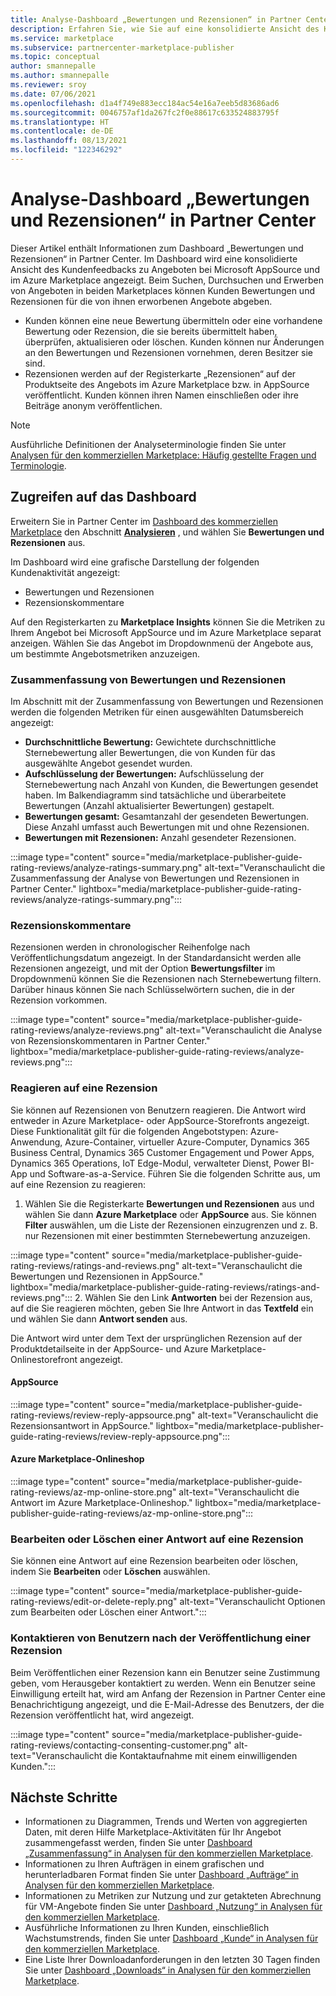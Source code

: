 ```yaml
---
title: Analyse-Dashboard „Bewertungen und Rezensionen“ in Partner Center
description: Erfahren Sie, wie Sie auf eine konsolidierte Ansicht des Kundenfeedbacks zu Ihren Angeboten in Microsoft AppSource und im Azure Marketplace zugreifen können.
ms.service: marketplace
ms.subservice: partnercenter-marketplace-publisher
ms.topic: conceptual
author: smannepalle
ms.author: smannepalle
ms.reviewer: sroy
ms.date: 07/06/2021
ms.openlocfilehash: d1a4f749e883ecc184ac54e16a7eeb5d83686ad6
ms.sourcegitcommit: 0046757af1da267fc2f0e88617c633524883795f
ms.translationtype: HT
ms.contentlocale: de-DE
ms.lasthandoff: 08/13/2021
ms.locfileid: "122346292"
---
```

# <a name="ratings--reviews-analytics-dashboard-in-partner-center"></a>Analyse-Dashboard „Bewertungen und Rezensionen“ in Partner Center

Dieser Artikel enthält Informationen zum Dashboard „Bewertungen und Rezensionen“ in Partner Center. Im Dashboard wird eine konsolidierte Ansicht des Kundenfeedbacks zu Angeboten bei Microsoft AppSource und im Azure Marketplace angezeigt. Beim Suchen, Durchsuchen und Erwerben von Angeboten in beiden Marketplaces können Kunden Bewertungen und Rezensionen für die von ihnen erworbenen Angebote abgeben.

- Kunden können eine neue Bewertung übermitteln oder eine vorhandene Bewertung oder Rezension, die sie bereits übermittelt haben, überprüfen, aktualisieren oder löschen. Kunden können nur Änderungen an den Bewertungen und Rezensionen vornehmen, deren Besitzer sie sind.  
- Rezensionen werden auf der Registerkarte „Rezensionen“ auf der Produktseite des Angebots im Azure Marketplace bzw. in AppSource veröffentlicht. Kunden können ihren Namen einschließen oder ihre Beiträge anonym veröffentlichen.  

>[!NOTE]
> Ausführliche Definitionen der Analyseterminologie finden Sie unter [Analysen für den kommerziellen Marketplace: Häufig gestellte Fragen und Terminologie](analytics-faq.yml).

## <a name="access-the-dashboard"></a>Zugreifen auf das Dashboard

Erweitern Sie in Partner Center im [Dashboard des kommerziellen Marketplace](https://partner.microsoft.com/dashboard/commercial-marketplace/overview) den Abschnitt **[Analysieren](https://partner.microsoft.com/dashboard/commercial-marketplace/analytics/summary)** , und wählen Sie **Bewertungen und Rezensionen** aus.

Im Dashboard wird eine grafische Darstellung der folgenden Kundenaktivität angezeigt:

- Bewertungen und Rezensionen  
- Rezensionskommentare

Auf den Registerkarten zu **Marketplace Insights** können Sie die Metriken zu Ihrem Angebot bei Microsoft AppSource und im Azure Marketplace separat anzeigen. Wählen Sie das Angebot im Dropdownmenü der Angebote aus, um bestimmte Angebotsmetriken anzuzeigen.

### <a name="ratings--reviews-summary"></a>Zusammenfassung von Bewertungen und Rezensionen

Im Abschnitt mit der Zusammenfassung von Bewertungen und Rezensionen werden die folgenden Metriken für einen ausgewählten Datumsbereich angezeigt:

- **Durchschnittliche Bewertung:** Gewichtete durchschnittliche Sternebewertung aller Bewertungen, die von Kunden für das ausgewählte Angebot gesendet wurden.
- **Aufschlüsselung der Bewertungen:** Aufschlüsselung der Sternebewertung nach Anzahl von Kunden, die Bewertungen gesendet haben. Im Balkendiagramm sind tatsächliche und überarbeitete Bewertungen (Anzahl aktualisierter Bewertungen) gestapelt.
- **Bewertungen gesamt:** Gesamtanzahl der gesendeten Bewertungen. Diese Anzahl umfasst auch Bewertungen mit und ohne Rezensionen.
- **Bewertungen mit Rezensionen:** Anzahl gesendeter Rezensionen.

:::image type="content" source="media/marketplace-publisher-guide-rating-reviews/analyze-ratings-summary.png" alt-text="Veranschaulicht die Zusammenfassung der Analyse von Bewertungen und Rezensionen in Partner Center." lightbox="media/marketplace-publisher-guide-rating-reviews/analyze-ratings-summary.png":::

### <a name="review-comments"></a>Rezensionskommentare

Rezensionen werden in chronologischer Reihenfolge nach Veröffentlichungsdatum angezeigt. In der Standardansicht werden alle Rezensionen angezeigt, und mit der Option **Bewertungsfilter** im Dropdownmenü können Sie die Rezensionen nach Sternebewertung filtern. Darüber hinaus können Sie nach Schlüsselwörtern suchen, die in der Rezension vorkommen.  

:::image type="content" source="media/marketplace-publisher-guide-rating-reviews/analyze-reviews.png" alt-text="Veranschaulicht die Analyse von Rezensionskommentaren in Partner Center." lightbox="media/marketplace-publisher-guide-rating-reviews/analyze-reviews.png":::

### <a name="responding-to-a-review"></a>Reagieren auf eine Rezension

Sie können auf Rezensionen von Benutzern reagieren. Die Antwort wird entweder in Azure Marketplace- oder AppSource-Storefronts angezeigt. Diese Funktionalität gilt für die folgenden Angebotstypen: Azure-Anwendung, Azure-Container, virtueller Azure-Computer, Dynamics 365 Business Central, Dynamics 365 Customer Engagement und Power Apps, Dynamics 365 Operations, IoT Edge-Modul, verwalteter Dienst, Power BI-App und Software-as-a-Service. Führen Sie die folgenden Schritte aus, um auf eine Rezension zu reagieren:

1. Wählen Sie die Registerkarte **Bewertungen und Rezensionen** aus und wählen Sie dann **Azure Marketplace** oder **AppSource** aus. Sie können **Filter** auswählen, um die Liste der Rezensionen einzugrenzen und z. B. nur Rezensionen mit einer bestimmten Sternebewertung anzuzeigen.

:::image type="content" source="media/marketplace-publisher-guide-rating-reviews/ratings-and-reviews.png" alt-text="Veranschaulicht die Bewertungen und Rezensionen in AppSource." lightbox="media/marketplace-publisher-guide-rating-reviews/ratings-and-reviews.png":::
2. Wählen Sie den Link **Antworten** bei der Rezension aus, auf die Sie reagieren möchten, geben Sie Ihre Antwort in das **Textfeld** ein und wählen Sie dann **Antwort senden** aus.

Die Antwort wird unter dem Text der ursprünglichen Rezension auf der Produktdetailseite in der AppSource- und Azure Marketplace-Onlinestorefront angezeigt.

#### <a name="appsource"></a>AppSource

:::image type="content" source="media/marketplace-publisher-guide-rating-reviews/review-reply-appsource.png" alt-text="Veranschaulicht die Rezensionsantwort in AppSource." lightbox="media/marketplace-publisher-guide-rating-reviews/review-reply-appsource.png":::

#### <a name="azure-marketplace-online-store"></a>Azure Marketplace-Onlineshop

:::image type="content" source="media/marketplace-publisher-guide-rating-reviews/az-mp-online-store.png" alt-text="Veranschaulicht die Antwort im Azure Marketplace-Onlineshop." lightbox="media/marketplace-publisher-guide-rating-reviews/az-mp-online-store.png":::

### <a name="editing-or-deleting-a-response-to-a-review"></a>Bearbeiten oder Löschen einer Antwort auf eine Rezension

Sie können eine Antwort auf eine Rezension bearbeiten oder löschen, indem Sie **Bearbeiten** oder **Löschen** auswählen.

:::image type="content" source="media/marketplace-publisher-guide-rating-reviews/edit-or-delete-reply.png" alt-text="Veranschaulicht Optionen zum Bearbeiten oder Löschen einer Antwort.":::

### <a name="contacting-users-after-a-review-has-been-posted"></a>Kontaktieren von Benutzern nach der Veröffentlichung einer Rezension

Beim Veröffentlichen einer Rezension kann ein Benutzer seine Zustimmung geben, vom Herausgeber kontaktiert zu werden. Wenn ein Benutzer seine Einwilligung erteilt hat, wird am Anfang der Rezension in Partner Center eine Benachrichtigung angezeigt, und die E-Mail-Adresse des Benutzers, der die Rezension veröffentlicht hat, wird angezeigt.

:::image type="content" source="media/marketplace-publisher-guide-rating-reviews/contacting-consenting-customer.png" alt-text="Veranschaulicht die Kontaktaufnahme mit einem einwilligenden Kunden.":::

## <a name="next-steps"></a>Nächste Schritte

- Informationen zu Diagrammen, Trends und Werten von aggregierten Daten, mit deren Hilfe Marketplace-Aktivitäten für Ihr Angebot zusammengefasst werden, finden Sie unter [Dashboard „Zusammenfassung“ in Analysen für den kommerziellen Marketplace](summary-dashboard.md).
- Informationen zu Ihren Aufträgen in einem grafischen und herunterladbaren Format finden Sie unter [Dashboard „Aufträge“ in Analysen für den kommerziellen Marketplace](orders-dashboard.md).
- Informationen zu Metriken zur Nutzung und zur getakteten Abrechnung für VM-Angebote finden Sie unter [Dashboard „Nutzung“ in Analysen für den kommerziellen Marketplace](usage-dashboard.md).
- Ausführliche Informationen zu Ihren Kunden, einschließlich Wachstumstrends, finden Sie unter [Dashboard „Kunde“ in Analysen für den kommerziellen Marketplace](customer-dashboard.md).
- Eine Liste Ihrer Downloadanforderungen in den letzten 30 Tagen finden Sie unter [Dashboard „Downloads“ in Analysen für den kommerziellen Marketplace](downloads-dashboard.md).
